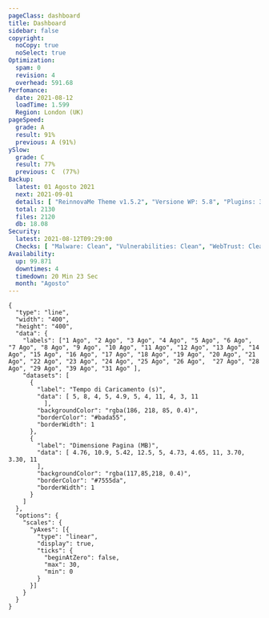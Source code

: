 ```yaml
---
pageClass: dashboard
title: Dashboard
sidebar: false
copyright:
  noCopy: true
  noSelect: true
Optimization:
  spam: 0
  revision: 4
  overhead: 591.68
Perfomance:
  date: 2021-08-12
  loadTime: 1.599
  Region: London (UK)
pageSpeed:
  grade: A
  result: 91%
  previous: A (91%)
ySlow:
  grade: C
  result: 77%
  previous: C  (77%)
Backup:
  latest: 01 Agosto 2021
  next: 2021-09-01
  details: [ "ReinnovaMe Theme v1.5.2", "Versione WP: 5.8", "Plugins: 30", "Numero di Posts:  35", "Commenti Approvati: 0" ]
  total: 2130
  files: 2120
  db: 18.08
Security:
  latest: 2021-08-12T09:29:00
  Checks: [ "Malware: Clean", "Vulnerabilities: Clean", "WebTrust: Clean" ]
Availability:
  up: 99.871
  downtimes: 4
  timedown: 20 Min 23 Sec
  month: "Agosto"
---
```


<main
    data-color-mode="auto"
    data-light-theme="light"
    data-dark-theme="dark_dimmed"
    class="d-flex flex-justify-between flex-column flex-sm-row  flex-md-items-start">
<section
class="color-bg-secondary my-2 p-md-4 p-sm-2 border rounded col-sm-12 mx-1 col-md-8 flex-1">
<PerfomanceHeader />
<div class="d-flex flex-wrap flex-justify-around flex-sm-items-center">
<pageSpeed /> <ySlow />
</div>

<ChartBox>

```chart
{
  "type": "line",
  "width": "400",
  "height": "400",
  "data": {
    "labels": ["1 Ago", "2 Ago", "3 Ago", "4 Ago", "5 Ago", "6 Ago", "7 Ago", "8 Ago", "9 Ago", "10 Ago", "11 Ago", "12 Ago", "13 Ago", "14 Ago", "15 Ago", "16 Ago", "17 Ago", "18 Ago", "19 Ago", "20 Ago", "21 Ago", "22 Ago", "23 Ago", "24 Ago", "25 Ago", "26 Ago",  "27 Ago", "28 Ago", "29 Ago", "39 Ago", "31 Ago" ],
    "datasets": [
      {
        "label": "Tempo di Caricamento (s)",
        "data": [ 5, 8, 4, 5, 4.9, 5, 4, 11, 4, 3, 11
          ],
        "backgroundColor": "rgba(186, 218, 85, 0.4)",
        "borderColor": "#bada55",
        "borderWidth": 1
      },
      {
        "label": "Dimensione Pagina (MB)",
        "data": [ 4.76, 10.9, 5.42, 12.5, 5, 4.73, 4.65, 11, 3.70, 3.30, 11
        ],
        "backgroundColor": "rgba(117,85,218, 0.4)",
        "borderColor": "#7555da",
        "borderWidth": 1
      }
    ]
  },
  "options": {
    "scales": {
      "yAxes": [{
        "type": "linear",
        "display": true,
        "ticks": {
          "beginAtZero": false,
          "max": 30,
          "min": 0
        }
      }]
    }
  }
}
```
</ChartBox>

<OptimizationWidget />

<div class="container d-flex flex-column flex-sm-row">
  <DowntimeWidget class="col-sm-12 col-md-6 mx-auto" />
  <AxiosWp id="installed_pAgoins"  class="col-sm-12 col-md-6 color-bg-canvas rounded mt-3 color-bg-secondary" />
</div>

</section>


<section class="col-sm-12 col-md-3 mx-2">


<BackupCard />
<SecurityCard />

<ScanBot />

<HttpsStatus />

<UpdatesCard>

<PluginsTimeline />



</UpdatesCard>

</section>


</main>

<style>





</style>
